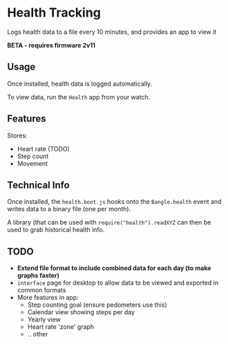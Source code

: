 # Health Tracking

Logs health data to a file every 10 minutes, and provides an app to view it

**BETA - requires firmware 2v11**

## Usage

Once installed, health data is logged automatically.

To view data, run the `Health` app from your watch.

## Features

Stores:

* Heart rate (TODO)
* Step count
* Movement

## Technical Info

Once installed, the `health.boot.js` hooks onto the `Bangle.health` event and
writes data to a binary file (one per month).

A library (that can be used with `require("health").readXYZ` can then be used
to grab historical health info.

## TODO

* **Extend file format to include combined data for each day (to make graphs faster)**
* `interface` page for desktop to allow data to be viewed and exported in common formats
* More features in app:
  * Step counting goal (ensure pedometers use this)
  * Calendar view showing steps per day
  * Yearly view
  * Heart rate 'zone' graph
  * .. other

